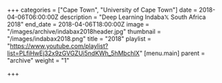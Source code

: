 +++
categories = ["Cape Town", "University of Cape Town"]
date = 2018-04-06T06:00:00Z
description = "Deep Learning Indaba𝕏 South Africa 2018"
end_date = 2018-04-06T18:00:00Z
image = "/images/archive/indabax2018header.jpg"
thumbnail = "/images/indabax2018.png"
title = "2018"
playlist = "https://www.youtube.com/playlist?list=PLfiHwEj32x9zGVGZUi5ndKWh_5hMbchlX"
[menu.main]
parent = "archive"
weight = "1"

+++
